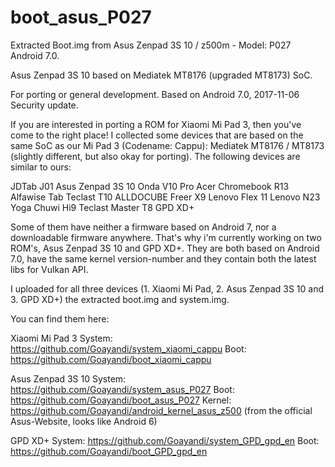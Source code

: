 # boot_asus_P027
Extracted Boot.img from Asus Zenpad 3S 10 / z500m - Model: P027 Android 7.0.

Asus Zenpad 3S 10 based on Mediatek MT8176 (upgraded MT8173) SoC.

For porting or general development. Based on Android 7.0, 2017-11-06 Security update.

If you are interested in porting a ROM for Xiaomi Mi Pad 3, then you've come to the right place!
I collected some devices that are based on the same SoC as our Mi Pad 3 (Codename: Cappu): Mediatek MT8176 / MT8173 (slightly different, but also okay for porting).
The following devices are similar to ours:

JDTab J01
Asus Zenpad 3S 10
Onda V10 Pro
Acer Chromebook R13
Alfawise Tab
Teclast T10
ALLDOCUBE Freer X9
Lenovo Flex 11
Lenovo N23 Yoga
Chuwi Hi9
Teclast Master T8
GPD XD+

Some of them have neither a firmware based on Android 7, nor a downloadable firmware anywhere. 
That's why i'm currently working on two ROM's, Asus Zenpad 3S 10 and GPD XD+. 
They are both based on Android 7.0, have the same kernel version-number and they contain both the latest libs for Vulkan API.

I uploaded for all three devices (1. Xiaomi Mi Pad, 2. Asus Zenpad 3S 10 and 3. GPD XD+) the extracted boot.img and system.img.

You can find them here:

Xiaomi Mi Pad 3
System: https://github.com/Goayandi/system_xiaomi_cappu
Boot:	https://github.com/Goayandi/boot_xiaomi_cappu

Asus Zenpad 3S 10
System:	https://github.com/Goayandi/system_asus_P027
Boot:	https://github.com/Goayandi/boot_asus_P027
Kernel:	https://github.com/Goayandi/android_kernel_asus_z500 (from the official Asus-Website, looks like Android 6)

GPD XD+
System:	https://github.com/Goayandi/system_GPD_gpd_en
Boot:	https://github.com/Goayandi/boot_GPD_gpd_en
